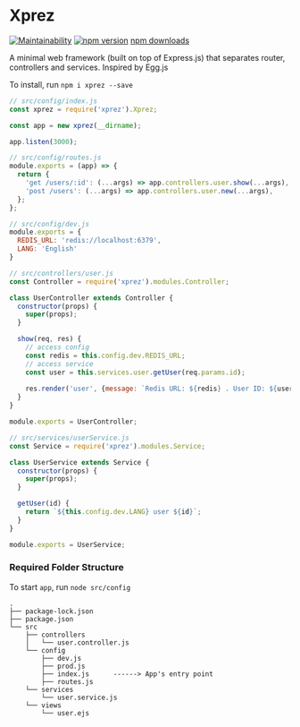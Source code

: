 # Xprez

[![Maintainability](https://api.codeclimate.com/v1/badges/18a4dfac6bbc30040e34/maintainability)](https://codeclimate.com/github/yzhan1/xprez/maintainability) [![npm version](https://badge.fury.io/js/xprez.svg)](https://badge.fury.io/js/xprez) [npm downloads](https://img.shields.io/npm/dt/xprez.svg)

A minimal web framework (built on top of Express.js) that separates router, controllers and services. Inspired by Egg.js

To install, run `npm i xprez --save`

```javascript
// src/config/index.js
const xprez = require('xprez').Xprez;

const app = new xprez(__dirname);

app.listen(3000);

// src/config/routes.js
module.exports = (app) => {
  return {
    'get /users/:id': (...args) => app.controllers.user.show(...args),
    'post /users': (...args) => app.controllers.user.new(...args),
  };
};

// src/config/dev.js
module.exports = {
  REDIS_URL: 'redis://localhost:6379',
  LANG: 'English'
}

// src/controllers/user.js
const Controller = require('xprez').modules.Controller;

class UserController extends Controller {
  constructor(props) {
    super(props);
  }

  show(req, res) {
    // access config
    const redis = this.config.dev.REDIS_URL;
    // access service
    const user = this.services.user.getUser(req.params.id);
    
    res.render('user', {message: `Redis URL: ${redis} . User ID: ${user}`});
  }
}

module.exports = UserController;

// src/services/userService.js
const Service = require('xprez').modules.Service;

class UserService extends Service {
  constructor(props) {
    super(props);
  }

  getUser(id) {
    return `${this.config.dev.LANG} user ${id}`;
  }
}

module.exports = UserService;
```

### Required Folder Structure

To start `app`, run `node src/config`

```
.
├── package-lock.json
├── package.json
└── src
    ├── controllers
    │   └── user.controller.js
    └── config
        ├── dev.js
        ├── prod.js
        ├── index.js      ------> App's entry point
        ├── routes.js  
    └── services
        └── user.service.js
    └── views
        └── user.ejs
```
